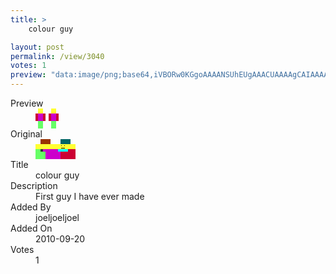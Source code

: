 ```yaml
---
title: >
    colour guy

layout: post
permalink: /view/3040
votes: 1
preview: "data:image/png;base64,iVBORw0KGgoAAAANSUhEUgAAACUAAAAgCAIAAAAaMSbnAAAABnRSTlMA/wD/AP5AXyvrAAAAY0lEQVRIiWP8//8fAwKYMmAHp3GIowHC2pmIM4hqYNS+UfsGs30sZxmRM81MHMoQaoz/o+RFUrUP9/ActW/UvlH7Ro59jMjtl3SGDKyKZjLMIMYsYrQP9/ActW/UvlH7Ro59AOZNEdh/MWNBAAAAAElFTkSuQmCC"
---
```

<dl class="side-by-side">
<dt>Preview</dt>
<dd>
    <img class="preview" src="data:image/png;base64,iVBORw0KGgoAAAANSUhEUgAAACUAAAAgCAIAAAAaMSbnAAAABnRSTlMA/wD/AP5AXyvrAAAAY0lEQVRIiWP8//8fAwKYMmAHp3GIowHC2pmIM4hqYNS+UfsGs30sZxmRM81MHMoQaoz/o+RFUrUP9/ActW/UvlH7Ro59jMjtl3SGDKyKZjLMIMYsYrQP9/ActW/UvlH7Ro59AOZNEdh/MWNBAAAAAElFTkSuQmCC">
</dd>
<dt>Original</dt>
<dd>
    <img class="preview" src="data:image/png;base64,iVBORw0KGgoAAAANSUhEUgAAAEAAAAAgCAYAAACinX6EAAAAe0lEQVR42u3UsQ2AMAwFUe/knbwTO3mnj1IiIUjkpCCco2uo4MXC7GUON1Wy6kSoVHUAAAAAAAAAYGMAyfXnAPjES7ZF7XjGBgAAwL7/gLvYgBkAoefj7pfScmntXiul+VAAAABA7awGGf0gAAAAAAAAAAAAAAAAAKCrE2Bn49ha6kgrAAAAAElFTkSuQmCC">
</dd>
<dt>Title</dt>
<dd>colour guy</dd>
<dt>Description</dt>
<dd>First guy I have ever made</dd>
<dt>Added By</dt>
<dd>joeljoeljoel</dd>
<dt>Added On</dt>
<dd>2010-09-20</dd>
<dt>Votes</dt>
<dd>1</dd>
</dl>
